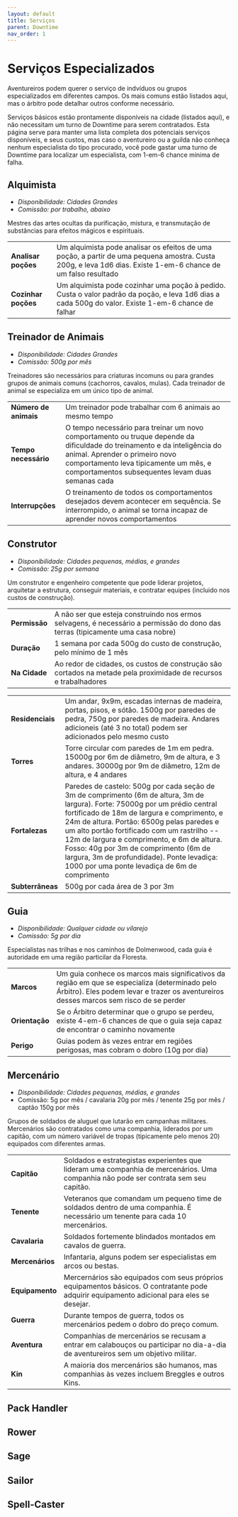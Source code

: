 ```yaml
---
layout: default
title: Serviços
parent: Downtime
nav_order: 1
---
```


# Serviços Especializados

Aventureiros podem querer o serviço de indvíduos ou grupos especializados em diferentes campos. Os mais comuns estão listados aqui, mas o árbitro pode detalhar outros conforme necessário.

Serviços básicos estão prontamente disponíveis na cidade (listados aqui), e não necessitam um turno de Downtime para serem contratados. Esta página serve para manter uma lista completa dos potenciais serviços disponíveis, e seus custos, mas caso o aventureiro ou a guilda não conheça nenhum especialista do tipo procurado, você pode gastar uma turno de Downtime para localizar um especialista, com 1-em-6 chance mínima de falha.

## Alquimista
- *Disponibilidade: Cidades Grandes*
- *Comissão: por trabalho, abaixo*

Mestres das artes ocultas da purificação, mistura, e transmutação de substâncias para efeitos mágicos e espirituais.

| | |
| :--- | :--- |
| **Analisar poções** | Um alquimista pode analisar os efeitos de uma poção, a partir de uma pequena amostra. Custa 200g, e leva 1d6 dias. Existe 1-em-6 chance de um falso resultado |
| **Cozinhar poções** | Um alquimista pode cozinhar uma poção à pedido. Custa o valor padrão da poção, e leva 1d6 dias a cada 500g do valor. Existe 1-em-6 chance de falhar |

## Treinador de Animais
- *Disponibilidade: Cidades Grandes*
- *Comissão: 500g por mês*

Treinadores são necessários para criaturas incomuns ou para grandes grupos de animais comuns (cachorros, cavalos, mulas). Cada treinador de animal se especializa em um único tipo de animal.

| | |
| :--- | :--- |
| **Número de animais** | Um treinador pode trabalhar com 6 animais ao mesmo tempo |
| **Tempo necessário** | O tempo necessário para treinar um novo comportamento ou truque depende da dificuldade do treinamento e da inteligência do animal. Aprender o primeiro novo comportamento leva tipicamente um mês, e comportamentos subsequentes levam duas semanas cada |
| **Interrupções** | O treinamento de todos os comportamentos desejados devem acontecer em sequência. Se interrompido, o animal se torna incapaz de aprender novos comportamentos |

## Construtor
- _Disponibilidade: Cidades pequenas, médias, e grandes_
- _Comissão: 25g por semana_

Um construtor e engenheiro competente que pode liderar projetos, arquitetar a estrutura, conseguir materiais, e contratar equipes (incluido nos custos de construção).

| | |
| :--- | :--- |
| **Permissão** | A não ser que esteja construindo nos ermos selvagens, é necessário a permissão do dono das terras (tipicamente uma casa nobre)
| **Duração** | 1 semana por cada 500g do custo de construção, pelo mínimo de 1 mês
| **Na Cidade** | Ao redor de cidades, os custos de construção são cortados na metade pela proximidade de recursos e trabalhadores

| | |
| :--- | :--- |
| **Residenciais** | Um andar, 9x9m, escadas internas de madeira, portas, pisos, e sótão. 1500g por paredes de pedra, 750g por paredes de madeira. Andares adicioneis (até 3 no total) podem ser adicionados pelo mesmo custo |
| **Torres** | Torre circular com paredes de 1m em pedra. 15000g por 6m de diâmetro, 9m de altura, e 3 andares. 30000g por 9m de diâmetro, 12m de altura, e 4 andares |
| **Fortalezas** | Paredes de castelo: 500g por cada seção de 3m de comprimento (6m de altura, 3m de largura). Forte: 75000g por um prédio central fortificado de 18m de largura e comprimento, e 24m de altura. Portão: 6500g pelas paredes e um alto portão fortificado com um rastrilho -- 12m de largura e comprimento, e 6m de altura. Fosso: 40g por 3m de comprimento (6m de largura, 3m de profundidade). Ponte levadiça: 1000 por uma ponte levadiça de 6m de comprimento |
| **Subterrâneas** | 500g por cada área de 3 por 3m |

## Guia
- _Disponibilidade: Qualquer cidade ou vilarejo_
- _Comissão: 5g por dia_

Especialistas nas trilhas e nos caminhos de Dolmenwood, cada guia é autoridade em uma região particilar da Floresta.

| | |
| :--- | :--- |
| **Marcos** | Um guia conhece os marcos mais significativos da região em que se especializa (determinado pelo Árbitro). Eles podem levar e trazer os aventureiros desses marcos sem risco de se perder |
| **Orientação** | Se o Árbitro determinar que o grupo se perdeu, existe 4-em-6 chances de que o guia seja capaz de encontrar o caminho novamente |
| **Perigo** | Guias podem às vezes entrar em regiões perigosas, mas cobram o dobro (10g por dia) |

## Mercenário
- _Disponibilidade: Cidades pequenas, médias, e grandes_
- Comissão: 5g por mês / cavalaria 20g por mês / tenente 25g por mês / captão 150g por mês

Grupos de soldados de aluguel que lutarão em campanhas militares. Mercenários são contratados como uma companhia, liderados por um capitão, com um número variável de tropas (tipicamente pelo menos 20) equipados com diferentes armas.

| | |
| :--- | :--- |
| **Capitão** | Soldados e estrategistas experientes que lideram uma companhia de mercenários. Uma companhia não pode ser contrata sem seu capitão. |
| **Tenente** | Veteranos que comandam um pequeno time de soldados dentro de uma companhia. É necessário um tenente para cada 10 mercenários. |
| **Cavalaria** | Soldados fortemente blindados montados em cavalos de guerra. |
| **Mercenários** | Infantaria, alguns podem ser especialistas em arcos ou bestas. |
| **Equipamento** | Mercernários são equipados com seus próprios equipamentos básicos. O contratante pode adquirir equipamento adicional para eles se desejar. |
| **Guerra** | Durante tempos de guerra, todos os mercenários pedem o dobro do preço comum. |
| **Aventura** | Companhias de mercenários se recusam a entrar em calabouços ou participar no dia-a-dia de aventureiros sem um objetivo militar. |
| **Kin** | A maioria dos mercenários são humanos, mas companhias às vezes incluem Breggles e outros Kins. |

## Pack Handler
## Rower
## Sage
## Sailor
## Spell-Caster
